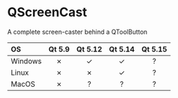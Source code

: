 # QScreenCast
A complete screen-caster behind a QToolButton

| OS | Qt 5.9 | Qt 5.12 | Qt 5.14 | Qt 5.15 |
|:---|:------:|:-------:|:-------:|:-------:|
|Windows| ✗ | ✓ | ✓ | ? |
|Linux| ✗ | ✗ | ✓ | ? |
|MacOS| ✗ | ? | ? | ? |

